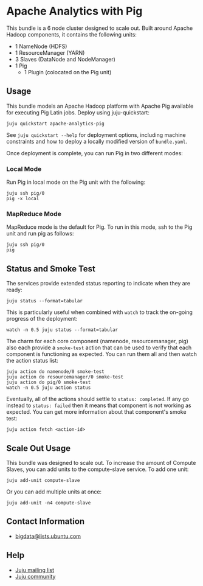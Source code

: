 # Apache Analytics with Pig

This bundle is a 6 node cluster designed to scale out. Built around Apache
Hadoop components, it contains the following units:

  * 1 NameNode (HDFS)
  * 1 ResourceManager (YARN)
  * 3 Slaves (DataNode and NodeManager)
  * 1 Pig
    - 1 Plugin (colocated on the Pig unit)


## Usage

This bundle models an Apache Hadoop platform with Apache Pig available for
executing Pig Latin jobs. Deploy using juju-quickstart:

    juju quickstart apache-analytics-pig

See `juju quickstart --help` for deployment options, including machine
constraints and how to deploy a locally modified version of `bundle.yaml`.

Once deployment is complete, you can run Pig in two different modes:

### Local Mode

Run Pig in local mode on the Pig unit with the following:

    juju ssh pig/0
    pig -x local

### MapReduce Mode

MapReduce mode is the default for Pig. To run in this mode, ssh to the Pig unit
and run pig as follows:

    juju ssh pig/0
    pig


## Status and Smoke Test

The services provide extended status reporting to indicate when they are ready:

    juju status --format=tabular

This is particularly useful when combined with `watch` to track the on-going
progress of the deployment:

    watch -n 0.5 juju status --format=tabular

The charm for each core component (namenode, resourcemanager, pig)
also each provide a `smoke-test` action that can be used to verify that each
component is functioning as expected.  You can run them all and then watch the
action status list:

    juju action do namenode/0 smoke-test
    juju action do resourcemanager/0 smoke-test
    juju action do pig/0 smoke-test
    watch -n 0.5 juju action status

Eventually, all of the actions should settle to `status: completed`.  If
any go instead to `status: failed` then it means that component is not working
as expected.  You can get more information about that component's smoke test:

    juju action fetch <action-id>


## Scale Out Usage

This bundle was designed to scale out. To increase the amount of Compute
Slaves, you can add units to the compute-slave service. To add one unit:

    juju add-unit compute-slave

Or you can add multiple units at once:

    juju add-unit -n4 compute-slave


## Contact Information

- <bigdata@lists.ubuntu.com>


## Help

- [Juju mailing list](https://lists.ubuntu.com/mailman/listinfo/juju)
- [Juju community](https://jujucharms.com/community)
